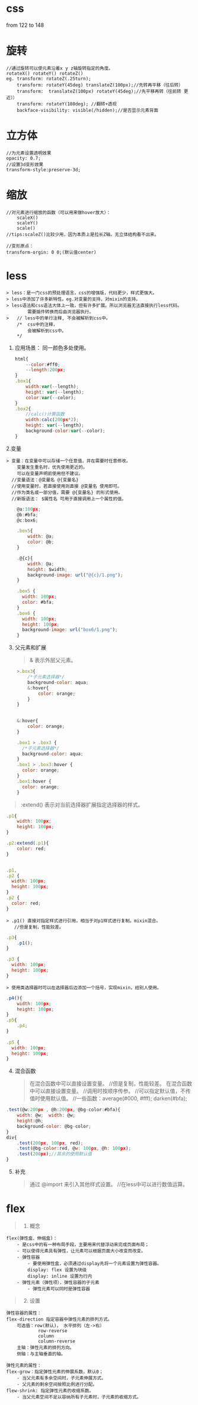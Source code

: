 # css
from 122 to 148

# 旋转
	//通过旋转可以使元素沿着x y z轴旋转指定的角度。
	rotateX() rotateY() rotateZ()
	eg. transform: rotateZ(.25turn);
		transform: rotateY(45deg) translateZ(100px);//先转再平移（往后转）
		transform:  translateZ(100px) rotateY(45deg);//先平移再转（往前转 更近））
		transform: rotateY(180deg); //翻转+透视
		backface-visibility: visible(/hidden);//是否显示元素背面

# 立方体
	//为元素设置透明效果
	opacity: 0.7;
	//设置3d变形效果
	transform-style:preserve-3d;	

# 缩放
	//对元素进行缩放的函数（可以用来做hover放大）：
		scaleX()
		scaleY()
		scale()
	//tips:scaleZ()比较少用，因为本质上是拉长Z轴。无立体结构看不出来。
	
	//变形原点：
	transform-orgin: 0 0;(默认值center)
# less
	> less：是一门css的预处理语言，css的增强版，代码更少，样式更强大。
	> less中添加了许多新特性。eg.对变量的支持，对mixin的支持。
	> less语法和css语法大体上一致，但有许多扩展。所以浏览器无法直接执行less代码。
			需要插件转换而后由浏览器执行。
	> 	// less中的单行注释, 不会被解析到css中。
		/*  css中的注释，
			会被解析到css中。
		*/
1. 应用场景：
	同一颜色多处使用。
	```js
	html{
		--color:#ff0;
		--length:200px;
	}
	.box1{
		width:var(--length);
		height: var(--length);
		color:var(--color);
	}
	.box2{
		//calc()计算函数
		width:calc(200px*2);
		height: var(--length);
		background-color:var(--color);
	}
2.变量

	> 变量：在变量中可以存储一个任意值，并在需要时任意修改。
		变量发生重名时，优先使用更近的。
		可以在变量声明前使用但不建议。
	  //变量语法：@变量名 @{变量名} 
	  //使用变量时，若直接使用则直接 @变量名 使用即可。
	  //作为类名或一部分值，需要 @{变量名} 的形式使用。
	  //新版语法： $属性名 可用于直接调用上一个属性的值。

```js
	@a:100px;
	@b:#bfa;
	@c:box6;

	.box5{
		width: @a;
		color: @b;
	}

	.@{c}{
		width: @a;
		height: $width;
		background-image: url("@{c}/1.png");
	}

	.box5 {
	  width: 100px;
	  color: #bfa;
	}
	.box6 {
	  width: 100px;
	  height: 100px;
	  background-image: url("box6/1.png");
	}
```

3. 父元素和扩展
	> & 表示外层父元素。


```js
	>.box3{
        /*子元素选择器*/
        background-color: aqua;
        &:hover{
            color: orange;
        }
    }

   
    &:hover{
        color: orange;
    }

	.box1 > .box3 {
	  /*子元素选择器*/
	  background-color: aqua;
	}
	.box1 > .box3:hover {
	  color: orange;
	}
	.box1:hover {
	  color: orange;
	}
```

> :extend() 表示对当前选择器扩展指定选择器的样式。

```js
.p1{
    width: 100px;
    height: 100px;
}

.p2:extend(.p1){
    color: red;
}


.p1,
.p2 {
  width: 100px;
  height: 100px;
}
.p2 {
  color: red;
}
```
	> .p1() 直接对指定样式进行引用，相当于对p1样式进行复制。mixin混合。
	   //但是复制，性能较差。
```js
.p3{
    .p1();
}

.p3 {
  width: 100px;
  height: 100px;
}
```

	> 使用类选择器时可以在选择器后边添加一个括号，实现mixin，给别人使用。

```js
.p4(){
    width: 100px;
    height: 100px;
}
.p5{
    .p4;
}
	
.p5 {
  width: 100px;
  height: 100px;
}
```
4. 混合函数
	> 在混合函数中可以直接设置变量。
	   //但是复制，性能较差。
	> 在混合函数中可以直接设置变量。
	   //调用时按顺序传参。
	   //可以指定默认值，不传值时使用默认值。
	   //一些函数：average(#000, #fff); darken(#bfa);
```js
.test(@w:200px , @h:200px, @bg-color:#bfa){
	width: @w;	width: @w;
	height:@h;
	background-color: @bg-color;
}
div{
	.test(200px, 100px, red);
	.test(@bg-color:red, @w: 100px, @h: 100px);
	.test(200px);//其余的使用默认值
}

```
5. 补充
	> 通过 @import 来引入其他样式设置。
	  //在less中可以进行数值运算。
  
# flex

> 1. 概念
	
	flex(弹性盒、伸缩盒)：
		- 是css中的有一种布局手段，主要用来代替浮动来完成页面布局；
		- 可以使得元素具有弹性，让元素可以根据页面大小改变而改变。
		- 弹性容器
			- 要使用弹性盒，必须通过display先将一个元素设置为弹性容器。
			display: flex 设置为块级
			display: inline 设置为行内
		- 弹性元素（弹性项），弹性容器的子元素
			- 弹性元素可以同时是弹性容器
> 2. 设置
	
	弹性容器的属性：
	flex-direction 指定容器中弹性元素的排列方式。
		可选值：row(默认)， 水平排列（左->右）
				row-reverse 
				column
				column-reverse
		主轴：弹性元素的排列方向。
		侧轴：与主轴垂直的轴。
	
	弹性元素的属性：
	flex-grow：指定弹性元素的伸展系数，默认0；
		- 当父元素有多余空间时，子元素伸展方式。
		- 父元素的剩余空间按照比例进行分配。
	flew-shrink: 指定弹性元素的收缩系数。
		- 当父元素空间不足以容纳所有子元素时，子元素的收缩方式。	
